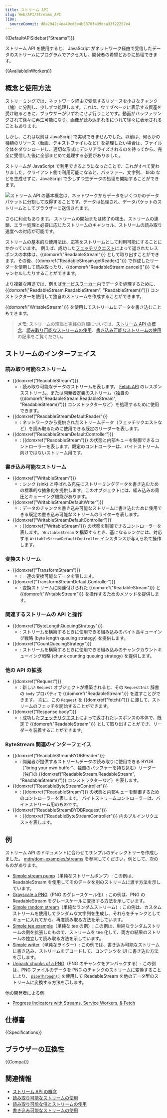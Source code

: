 ```yaml
---
title: ストリーム API
slug: Web/API/Streams_API
l10n:
  sourceCommit: d8a2942c4ea49cd3e4b5870fa39dca33f22257e4
---
```


{{DefaultAPISidebar("Streams")}}

ストリーム API を使用すると、 JavaScript がネットワーク経由で受信したデータのストリームにプログラムでアクセスし、開発者の希望どおりに処理できます。

{{AvailableInWorkers}}

## 概念と使用方法

ストリーミングでは、ネットワーク経由で受信するリソースを小さなチャンク（塊）に分割し、少しずつ処理します。これは、ウェブページに表示する資産を受け取るときに、ブラウザーがいずれにせよ行うことです。動画がバッファリングされて徐々に再生可能になり、画像が読み込まれるにつれて徐々に表示されることもあります。

しかし、これは以前は JavaScript で実現できませんでした。以前は、何らかの種類のリソース（動画、テキストファイルなど）を処理したい場合は、ファイル全体をダウンロードし、適切な形式にデシリアライズされるのを待ってから、完全に受信した後に全部まとめて処理する必要がありました。

ストリームが JavaScript で利用できるようになったことで、これがすべて変わりました。クライアント側で利用可能になると、バッファー、文字列、 blob などを生成せずに、JavaScript で少しずつ生データの処理を開始することができます。

![ストリーム API の基本概念は、ネットワークからデータをいくつかのデータパケットに分割して取得することです。データは処理され、データパケットのストリームとしてブラウザーに送信されます。](concept.png)

さらに利点もあります。 ストリームの開始または終了の検出、ストリームの連鎖、エラー処理と必要に応じたストリームのキャンセル、ストリームの読み取り速度への対応が可能です。

ストリームの基本的な使用法は、応答をストリームとして利用可能にすることにかかっています。 例えば、成功した[フェッチリクエスト](/ja/docs/Web/API/fetch)によって返されたレスポンスの本体は、{{domxref("ReadableStream")}} として取り出すことができます。その後、{{domxref("ReadableStream.getReader()")}} で作成したリーダーを使用して読み取ったり、{{domxref("ReadableStream.cancel()")}} でキャンセルしたりすることができます。

より複雑な用途では、例えば[サービスワーカー](/ja/docs/Web/API/Service_Worker_API)内でデータを処理するために、 {{domxref("ReadableStream.ReadableStream", "ReadableStream()")}} コンストラクターを使用して独自のストリームを作成することができます。

{{domxref("WritableStream")}} を使用してストリームにデータを書き込むこともできます。

> **メモ:** ストリームの理論と実践の詳細については、[ストリーム API の概念](/ja/docs/Web/API/Streams_API/Concepts)、[読み取り可能なストリームの使用](/ja/docs/Web/API/Streams_API/Using_readable_streams)、[書き込み可能なストリームの使用](/ja/docs/Web/API/Streams_API/Using_writable_streams)の記事をご覧ください。

## ストリームのインターフェイス

### 読み取り可能なストリーム

- {{domxref("ReadableStream")}}
  - : 読み取り可能なデータのストリームを表します。 [Fetch API](/ja/docs/Web/API/Fetch_API) のレスポンスストリーム、または開発者定義のストリーム（独自の {{domxref("ReadableStream.ReadableStream", "ReadableStream()")}} コンストラクターなど）を処理するために使用できます。
- {{domxref("ReadableStreamDefaultReader")}}
  - : ネットワークから提供されたストリームデータ（フェッチリクエストなど）を読み取るために使用できる既定のリーダーを表します。
- {{domxref("ReadableStreamDefaultController")}}
  - : {{domxref("ReadableStream")}} の状態と内部キューを制御できるコントローラーを表します。既定のコントローラーは、バイトストリーム向けではないストリーム用です。

### 書き込み可能なストリーム

- {{domxref("WritableStream")}}
  - : シンク (sink) と呼ばれる宛先にストリーミングデータを書き込むための標準的な抽象化を提供します。このオブジェクトには、組み込みの背圧とキューイング機能があります。
- {{domxref("WritableStreamDefaultWriter")}}
  - : データのチャンクを書き込み可能なストリームに書き込むために使用できる既定の書き込み可能なストリームのライターを表します。
- {{domxref("WritableStreamDefaultController")}}
  - : {{domxref("WritableStream")}} の状態を制御できるコントローラーを表します。 `WritableStream` を構築するとき、基になるシンクには、対応する `WritableStreamDefaultController` インスタンスが与えられて操作します。

### 変換ストリーム

- {{domxref("TransformStream")}}
  - : 一連の変換可能なデータを表します。
- {{domxref("TransformStreamDefaultController")}}
  - : 変換ストリームに関連付けられた {{domxref("ReadableStream")}} と {{domxref("WritableStream")}} を操作するためのメソッドを提供します。

### 関連するストリームの API と操作

- {{domxref("ByteLengthQueuingStrategy")}}
  - : ストリームを構築するときに使用できる組み込みのバイト長キューイング戦略 (byte length queuing strategy) を提供します。
- {{domxref("CountQueuingStrategy")}}
  - : ストリームを構築するときに使用できる組み込みのチャンクカウントキューイング戦略 (chunk counting queuing strategy) を提供します。

### 他の API の拡張

- {{domxref("Request")}}
  - : 新しい `Request` オブジェクトが構築されると、その `RequestInit` 辞書の `body` プロパティで {{domxref("ReadableStream")}} を渡すことができます。 次に、この `Request` を {{domxref("fetch()")}} に渡して、ストリームのフェッチを開始することができます。
- {{domxref("Response.body")}}
  - : 成功した[フェッチリクエスト](/ja/docs/Web/API/fetch)によって返されたレスポンスの本体で、既定で {{domxref("ReadableStream")}} として取り出すことができ、リーダーを装着することができます。

### ByteStream 関連のインターフェイス

- {{domxref("ReadableStreamBYOBReader")}}
  - : 開発者が提供するストリームデータの読み取りに使用できる BYOB（"bring your own buffer"、独自のバッファーを持ち込む）リーダー（独自の {{domxref("ReadableStream.ReadableStream", "ReadableStream()")}} コンストラクターなど）を表します。
- {{domxref("ReadableByteStreamController")}}
  - : {{domxref("ReadableStream")}} の状態と内部キューを制御するためのコントローラーを表します。 バイトストリームコントローラーは、バイトストリーム用のものです。
- {{domxref("ReadableStreamBYOBRequest")}}
  - : {{domxref("ReadableByteStreamController")}} 内のプルインリクエストを表します。

## 例

ストリーム API のドキュメントに合わせてサンプルのディレクトリーを作成しました。 [mdn/dom-examples/streams](https://github.com/mdn/dom-examples/tree/main/streams) を参照してください。例として、次のものがあります。

- [Simple stream pump](https://mdn.github.io/dom-examples/streams/simple-pump/)（単純なストリームポンプ）: この例は、 ReadableStream を使用してそのデータを別のストリームに渡す方法を示しています。
- [Grayscale a PNG](https://mdn.github.io/dom-examples/streams/grayscale-png/)（PNG のグレースケール化）: この例は、PNG の ReadableStream をグレースケールに変換する方法を示しています。
- [Simple random stream](https://mdn.github.io/dom-examples/streams/simple-random-stream/)（単純なランダムストリーム）: この例は、カスタムストリームを使用してランダムな文字列を生成し、それらをチャンクとしてキューに入れてから、再度読み取る方法を示しています。
- [Simple tee example](https://mdn.github.io/dom-examples/streams/simple-tee-example/)（単純な tee の例）: この例は、単純なランダムストリームの例を拡張したもので、ストリームを tee 化して、両方の結果のストリームの独立して読み取る方法を示しています。
- [Simple writer](https://mdn.github.io/dom-examples/streams/simple-writer/)（単純なライター）: この例では、書き込み可能なストリームに書き込み、ストリームをデコードして、コンテンツを UI に書き込む方法を示します。
- [Unpack chunks of a PNG](https://mdn.github.io/dom-examples/streams/png-transform-stream/)（PNG のチャンクをアンパックする）: この例は、PNG ファイルのデータを PNG のチャンクのストリームに変換することにより、 [`pipeThrough()`](/ja/docs/Web/API/ReadableStream/pipeThrough) を使用して  ReadableStream を他のデータ型のストリームに変換する方法を示します。

他の開発者による例

- [Progress Indicators with Streams, Service Workers, & Fetch](https://fetch-progress.anthum.com/)

## 仕様書

{{Specifications}}

## ブラウザーの互換性

{{Compat}}

## 関連情報

- [ストリーム API の概念](/ja/docs/Web/API/Streams_API/Concepts)
- [読み取り可能なストリームの使用](/ja/docs/Web/API/Streams_API/Using_readable_streams)
- [読み取り可能な倍とストリームの使用](/ja/docs/Web/API/Streams_API/Using_readable_byte_streams)
- [書き込み可能なストリームの使用](/ja/docs/Web/API/Streams_API/Using_writable_streams)
